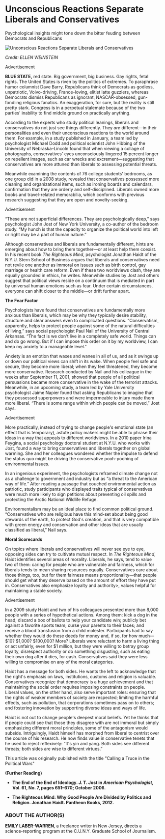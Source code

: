 # Unconscious Reactions Separate Liberals and Conservatives

Psychological insights might tone down the bitter feuding between Democrats and Republicans

  

![Unconscious Reactions Separate Liberals and Conservatives](en-cache://tokenKey%3D%22AuthToken%3AUser%3A138526958%22+0043ca7d-2089-4294-9fa4-c6cc96c9c58b+44e700f0c33e9911a6f0e0bc0fd45cd9+https://www.evernote.com/shard/s308/res/284da96f-0a63-4817-91fc-a4205b8322b6)

_Credit: ELLEN WEINSTEIN_

Advertisement

**BLUE STATE,** red state. Big government, big business. Gay rights, fetal rights. The United States is riven by the politics of extremes. To paraphrase humor columnist Dave Barry, Republicans think of Democrats as godless, unpatriotic, Volvo-driving, France-loving, elitist latte guzzlers, whereas Democrats dismiss Republicans as ignorant, NASCAR-obsessed, gun-fondling religious fanatics. An exaggeration, for sure, but the reality is still pretty stark. Congress is in a perpetual stalemate because of the two parties' inability to find middle ground on practically anything.

According to the experts who study political leanings, liberals and conservatives do not just see things differently. They _are_ different—in their personalities and even their unconscious reactions to the world around them. For example, in a study published in January, a team led by psychologist Michael Dodd and political scientist John Hibbing of the University of Nebraska–Lincoln found that when viewing a collage of photographs, conservatives' eyes unconsciously lingered 15 percent longer on repellent images, such as car wrecks and excrement—suggesting that conservatives are more attuned than liberals to assessing potential threats.

Meanwhile examining the contents of 76 college students' bedrooms, as one group did in a 2008 study, revealed that conservatives possessed more cleaning and organizational items, such as ironing boards and calendars, confirmation that they are orderly and self-disciplined. Liberals owned more books and travel-related memorabilia, which conforms with previous research suggesting that they are open and novelty-seeking.

Advertisement

“These are not superficial differences. They are psychologically deep,” says psychologist John Jost of New York University, a co-author of the bedroom study. “My hunch is that the capacity to organize the political world into left or right may be a part of human nature.”

Although conservatives and liberals are fundamentally different, hints are emerging about how to bring them together—or at least help them coexist. In his recent book _The Righteous Mind_, psychologist Jonathan Haidt of the N.Y.U. Stern School of Business argues that liberals and conservatives need not revile one another as immoral on issues such as birth control, gay marriage or health care reform. Even if these two worldviews clash, they are equally grounded in ethics, he writes. Meanwhile studies by Jost and others suggest that political views reside on a continuum that is mediated in part by universal human emotions such as fear. Under certain circumstances, everyone can shift closer to the middle—or drift further apart.

**The Fear Factor**

Psychologists have found that conservatives are fundamentally more anxious than liberals, which may be why they typically desire stability, structure and clear answers even to complicated questions. “Conservatism, apparently, helps to protect people against some of the natural difficulties of living,” says social psychologist Paul Nail of the University of Central Arkansas. “The fact is we don't live in a completely safe world. Things can and do go wrong. But if I can impose this order on it by my worldview, I can keep my anxiety to a manageable level.”

Anxiety is an emotion that waxes and wanes in all of us, and as it swings up or down our political views can shift in its wake. When people feel safe and secure, they become more liberal; when they feel threatened, they become more conservative. Research conducted by Nail and his colleague in the weeks after September 11, 2001, showed that people of all political persuasions became more conservative in the wake of the terrorist attacks. Meanwhile, in an upcoming study, a team led by Yale University psychologist Jaime Napier found that asking Republicans to imagine that they possessed superpowers and were impermeable to injury made them more liberal. “There is some range within which people can be moved,” Jost says.

Advertisement

More practically, instead of trying to change people's emotional state (an effect that is temporary), astute policy makers might be able to phrase their ideas in a way that appeals to different worldviews. In a 2010 paper Irina Feygina, a social psychology doctoral student at N.Y.U. who works with Jost, found a way to bring conservatives and liberals together on global warming. She and her colleagues wondered whether the impulse to defend the status quo might be driving the conservative pooh-poohing of environmental issues.

In an ingenious experiment, the psychologists reframed climate change not as a challenge to government and industry but as “a threat to the American way of life.” After reading a passage that couched environmental action as patriotic, study participants who displayed traits typical of conservatives were much more likely to sign petitions about preventing oil spills and protecting the Arctic National Wildlife Refuge.

Environmentalism may be an ideal place to find common political ground. “Conservatives who are religious have this mind-set about being good stewards of the earth, to protect God's creation, and that is very compatible with green energy and conservation and other ideas that are usually classified as liberal,” Nail says.

**Moral Scorecards**

On topics where liberals and conservatives will never see eye to eye, opposing sides can try to cultivate mutual respect. In _The Righteous Mind_, Haidt identifies several areas of morality. Liberals, he says, tend to value two of them: caring for people who are vulnerable and fairness, which for liberals tends to mean sharing resources equally. Conservatives care about those things, too, but for them fairness means proportionality—that people should get what they deserve based on the amount of effort they have put in. Conservatives also emphasize loyalty and authority>, values helpful for maintaining a stable society.

Advertisement

In a 2009 study Haidt and two of his colleagues presented more than 8,000 people with a series of hypothetical actions. Among them: kick a dog in the head; discard a box of ballots to help your candidate win; publicly bet against a favorite sports team; curse your parents to their faces; and receive a blood transfusion from a child molester. Participants had to say whether they would do these deeds for money and, if so, for how much—$10? $1,000? $100,000? More? Liberals were reluctant to harm a living thing or act unfairly, even for $1 million, but they were willing to betray group loyalty, disrespect authority or do something disgusting, such as eating their own dog after it dies, for cash. Conservatives said they were less willing to compromise on any of the moral categories.

Haidt has a message for both sides. He wants the left to acknowledge that the right's emphasis on laws, institutions, customs and religion is valuable. Conservatives recognize that democracy is a huge achievement and that maintaining the social order requires imposing constraints on people. Liberal values, on the other hand, also serve important roles: ensuring that the rights of weaker members of society are respected; limiting the harmful effects, such as pollution, that corporations sometimes pass on to others; and fostering innovation by supporting diverse ideas and ways of life.

Haidt is not out to change people's deepest moral beliefs. Yet he thinks that if people could see that those they disagree with are not immoral but simply emphasizing different moral principles, some of the antagonism would subside. Intriguingly, Haidt himself has morphed from liberal to centrist over the course of his research. He now finds value in conservative tenets that he used to reject reflexively: “It's yin and yang. Both sides see different threats; both sides are wise to different virtues.”

This article was originally published with the title "Calling a Truce in the Political Wars"

**(Further Reading)**

-   **The End of the End of Ideology. J. T. Jost in _American Psychologist_, Vol. 61, No. 7, pages 651–670; October 2006.**
    
-   **The Righteous Mind: Why Good People Are Divided by Politics and Religion. Jonathan Haidt. Pantheon Books, 2012.**
    

### ABOUT THE AUTHOR(S)

**EMILY LABER-WARREN**, a freelance writer in New Jersey, directs a science-reporting program at the C.U.N.Y. Graduate School of Journalism.